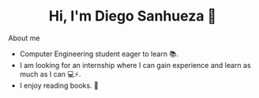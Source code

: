 


<div align="center">
<h1 align="center">Hi, I'm Diego Sanhueza 👋</h1>
</div>

About me

- Computer Engineering student eager to learn 📚.
- I am looking for an internship where I can gain experience and learn as much as I can 💻⚡️.
- I enjoy reading books. 💭

<br>





